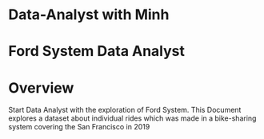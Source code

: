 # Data-Analyst with Minh
# Ford System Data Analyst
# Overview
Start Data Analyst with the exploration of Ford System. This Document explores a dataset about individual rides which was made in a bike-sharing system covering the San Francisco in 2019